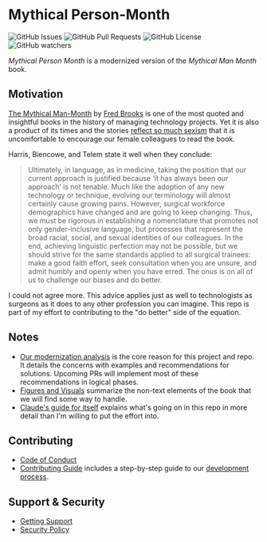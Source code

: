 # Mythical Person-Month

![GitHub Issues](https://img.shields.io/github/issues/chicks-net/mythical_person_month)
![GitHub Pull Requests](https://img.shields.io/github/issues-pr/chicks-net/mythical_person_month)
![GitHub License](https://img.shields.io/github/license/chicks-net/mythical_person_month)
![GitHub watchers](https://img.shields.io/github/watchers/chicks-net/mythical_person_month)

_Mythical Person Month_ is a modernized version of the _Mythical Man Month_ book.

## Motivation

[The Mythical Man-Month](https://en.wikipedia.org/wiki/The_Mythical_Man-Month)
by [Fred Brooks](https://en.wikipedia.org/wiki/Fred_Brooks)
is one of the most quoted and insightful books in the history of managing
technology projects.  Yet it is also a product of its times and the stories
[reflect so much sexism](https://psychsafety.com/psychological-safety-66-the-mythical-man-month/)
that it is uncomfortable to encourage our female colleagues to read the book.

Harris, Biencowe, and Telem state it well when they conclude:

> Ultimately, in language, as in medicine, taking the position that our current approach is
> justified because ‘it has always been our approach’ is not tenable. Much like the adoption of
> any new technology or technique, evolving our terminology will almost certainly cause
> growing pains. However, surgical workforce demographics have changed and are going to
> keep changing. Thus, we must be rigorous in establishing a nomenclature that promotes not
> only gender-inclusive language, but processes that represent the broad racial, social, and
> sexual identities of our colleagues. In the end, achieving linguistic perfection may not be
> possible, but we should strive for the same standards applied to all surgical trainees: make a
> good faith effort, seek consultation when you are unsure, and admit humbly and openly
> when you have erred. The onus is on all of us to challenge our biases and do better.

I could not agree more.  This advice applies just as well to technologists as
surgeons as it does to any other profession you can imagine.  This repo is
part of my effort to contributing to the "do better" side of the equation.

## Notes

- [Our modernization analysis](Modernization_Analysis.md) is the core reason
  for this project and repo.  It details the concerns with examples and
  recommendations for solutions.  Upcoming PRs will implement most of
  these recommendations in logical phases.
- [Figures and Visuals](Figures_and_Visuals.md) summarize the non-text
  elements of the book that we will find some way to handle.
- [Claude's guide for itself](CLAUDE.md) explains what's going on in this
  repo in more detail than I'm willing to put the effort into.

## Contributing

- [Code of Conduct](.github/CODE_OF_CONDUCT.md)
- [Contributing Guide](.github/CONTRIBUTING.md) includes a step-by-step guide to our
  [development process](.github/CONTRIBUTING.md#development-process).

## Support & Security

- [Getting Support](.github/SUPPORT.md)
- [Security Policy](.github/SECURITY.md)
